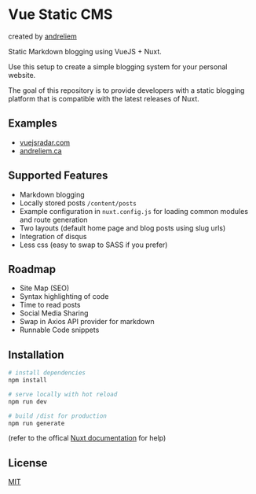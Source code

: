 # Vue Static CMS 
created by [andreliem](https://twitter.com/andreliem) 

Static Markdown blogging using VueJS + Nuxt. 

Use this setup to create a simple blogging system for your personal website.

The goal of this repository is to provide developers with a static blogging platform that is compatible with
the latest releases of Nuxt. 

## Examples
- [vuejsradar.com](http://vuejsradar.com)
- [andreliem.ca](http://andreliem.ca)


## Supported Features
- Markdown blogging
- Locally stored posts `/content/posts`
- Example configuration in `nuxt.config.js` for loading common modules and route generation
- Two layouts (default home page and blog posts using slug urls) 
- Integration of disqus
- Less css (easy to swap to SASS if you prefer)

## Roadmap
- Site Map (SEO) 
- Syntax highlighting of code
- Time to read posts
- Social Media Sharing
- Swap in Axios API provider for markdown  
- Runnable Code snippets

## Installation 

``` bash
# install dependencies
npm install

# serve locally with hot reload 
npm run dev

# build /dist for production 
npm run generate 

```
(refer to the offical [Nuxt documentation](https://nuxtjs.org) for help)



## License

[MIT](http://opensource.org/licenses/MIT)

